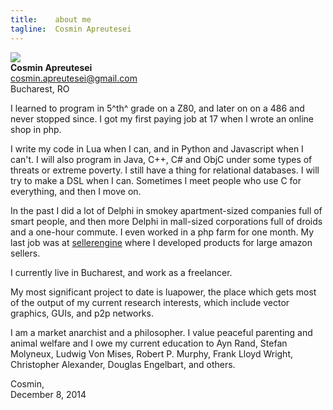 ```yaml
---
title:    about me
tagline:  Cosmin Apreutesei
---
```


![](/md/cosmin.jpg)
<br>
<b>Cosmin Apreutesei</b>
<br>
<a href="mailto:cosmin.apreutesei@gmail.com">cosmin.apreutesei@gmail.com</a>
<br>
Bucharest, RO

I learned to program in 5^th^ grade on a Z80, and later on on a 486 and
never stopped since. I got my first paying job at 17 when I wrote an online
shop in php.

I write my code in Lua when I can, and in Python and Javascript when I can't.
I will also program in Java, C++, C# and ObjC under some types of threats
or extreme poverty. I still have a thing for relational databases. I will try
to make a DSL when I can. Sometimes I meet people who use C for everything,
and then I move on.

In the past I did a lot of Delphi in smokey apartment-sized companies full
of smart people, and then more Delphi in mall-sized corporations full of
droids and a one-hour commute. I even worked in a php farm for one month.
My last job was at [sellerengine](http://sellerengine.com/) where I developed
products for large amazon sellers.

I currently live in Bucharest, and work as a freelancer.

My most significant project to date is luapower, the place which gets most of
the output of my current research interests, which include vector graphics,
GUIs, and p2p networks.

I am a market anarchist and a philosopher. I value peaceful parenting and
animal welfare and I owe my current education to Ayn Rand, Stefan Molyneux,
Ludwig Von Mises, Robert P. Murphy, Frank Lloyd Wright, Christopher Alexander,
Douglas Engelbart, and others.


Cosmin,\
December 8, 2014
